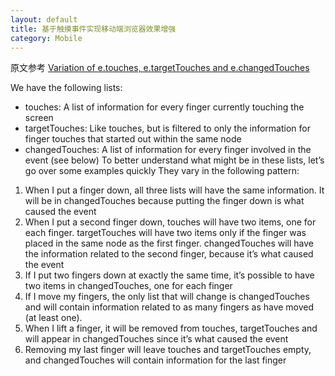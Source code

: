 ```yaml
---
layout: default
title: 基于触摸事件实现移动端浏览器效果增强
category: Mobile
---
```


原文参考 [Variation of e.touches, e.targetTouches and e.changedTouches](http://stackoverflow.com/questions/7056026/variation-of-e-touches-e-targettouches-and-e-changedtouches) 

We have the following lists:

+ touches: A list of information for every finger currently touching the screen
+ targetTouches: Like touches, but is filtered to only the information for finger touches that started out within the same node
+ changedTouches: A list of information for every finger involved in the event (see below) To better understand what might be in these lists, let’s go over some examples quickly
They vary in the following pattern:

1. When I put a finger down, all three lists will have the same information. It will be in changedTouches because putting the finger down is what caused the event
2. When I put a second finger down, touches will have two items, one for each finger. targetTouches will have two items only if the finger was placed in the same node as the first finger. changedTouches will have the information related to the second finger, because it’s what caused the event
3. If I put two fingers down at exactly the same time, it’s possible to have two items in changedTouches, one for each finger
4. If I move my fingers, the only list that will change is changedTouches and will contain information related to as many fingers as have moved (at least one).
5. When I lift a finger, it will be removed from touches, targetTouches and will appear in changedTouches since it’s what caused the event
6. Removing my last finger will leave touches and targetTouches empty, and changedTouches will contain information for the last finger

